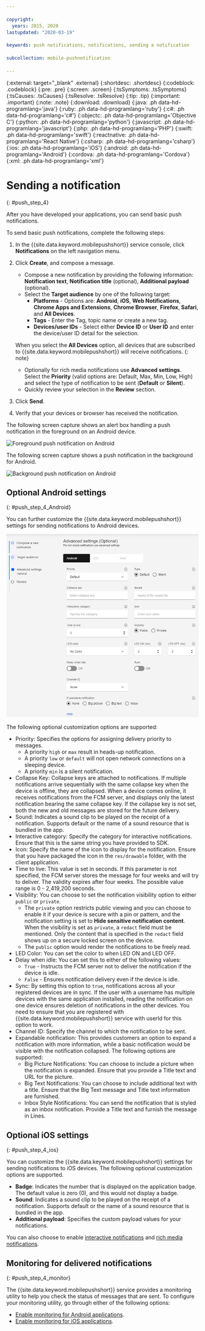 ```yaml
---

copyright:
  years: 2015, 2020
lastupdated: "2020-03-19"

keywords: push notifications, notifications, sending a notification

subcollection: mobile-pushnotification

---
```


{:external: target="_blank" .external}
{:shortdesc: .shortdesc}
{:codeblock: .codeblock}
{:pre: .pre}
{:screen: .screen}
{:tsSymptoms: .tsSymptoms}
{:tsCauses: .tsCauses}
{:tsResolve: .tsResolve}
{:tip: .tip}
{:important: .important}
{:note: .note}
{:download: .download}
{:java: .ph data-hd-programlang='java'}
{:ruby: .ph data-hd-programlang='ruby'}
{:c#: .ph data-hd-programlang='c#'}
{:objectc: .ph data-hd-programlang='Objective C'}
{:python: .ph data-hd-programlang='python'}
{:javascript: .ph data-hd-programlang='javascript'}
{:php: .ph data-hd-programlang='PHP'}
{:swift: .ph data-hd-programlang='swift'}
{:reactnative: .ph data-hd-programlang='React Native'}
{:csharp: .ph data-hd-programlang='csharp'}
{:ios: .ph data-hd-programlang='iOS'}
{:android: .ph data-hd-programlang='Android'}
{:cordova: .ph data-hd-programlang='Cordova'}
{:xml: .ph data-hd-programlang='xml'}

# Sending a notification
{: #push_step_4}

After you have developed your applications, you can send basic push notifications.

To send basic push notifications, complete the following steps:

1. In the {{site.data.keyword.mobilepushshort}} service console, click **Notifications** on the left navigation menu.
1. Click **Create**, and compose a message.
   - Compose a new notification by providing the following information: **Notification text**, **Notification title** (optional), **Additional payload** (optional).
   - Select the **Target audience** by one of the following target:
      - **Platforms** - Options are: **Android**, **iOS**, **Web Notifications**, **Chrome Apps and Extensions**, **Chrome Browser**, **Firefox**, **Safari**, and **All Devices**.
      - **Tags** - Enter the Tag, topic name or create a new tag.
      - **Devices/user IDs** - Select either **Device ID** or **User ID** and enter the device/user ID detail for the selection.

   When you select the **All Devices** option, all devices that are subscribed to {{site.data.keyword.mobilepushshort}} will receive notifications.
   {: note}

   - Optionally for rich media notifications use **Advanced settings**. Select the **Priority** (valid options are: Default, Max, Min, Low, High) and select the type of notification to be sent (**Default** or **Silent**).
   - Quickly review your selection in the **Review** section.

1. Click **Send**.
1. Verify that your devices or browser has received the notification.

The following screen capture shows an alert box handling a push notification in the foreground on an Android device.

![Foreground push notification on Android](images/Android_Screenshot.jpg "Alert box with test notification")

The following screen capture shows a push notification in the background for Android.

![Background push notification on Android](images/background.jpg "Push notification on an Android device")

## Optional Android settings 
{: #push_step_4_Android}

You can further customize the {{site.data.keyword.mobilepushshort}} settings for sending notifications to Android devices. 

![Android custom settings](images/android_custom_settings.jpg "Push notifications custom settings page")

The following optional customization options are supported:

- Priority: Specifies the options for assigning delivery priority to messages. 
   - A priority `high` or `max` result in heads-up notification.
   - A priority `low` or `default` will not open network connections on a sleeping device. 
   - A priority `min` is a silent notification.
- Collapse Key: Collapse keys are attached to notifications. If multiple notifications arrive sequentially with the same collapse key when the device is offline, they are collapsed. When a device comes online, it receives notifications from the FCM server, and displays only the latest notification bearing the same collapse key. If the collapse key is not set, both the new and old messages are stored for the future delivery.
- Sound: Indicates a sound clip to be played on the receipt of a notification. Supports default or the name of a sound resource that is bundled in the app.
- Interactive category: Specify the category for interactive notifications. Ensure that this is the same string you have provided to SDK.
- Icon: Specify the name of the icon to display for the notification. Ensure that you have packaged the icon in the `res/drawable` folder, with the client application.
- Time to live: This value is set in seconds. If this parameter is not specified, the FCM server stores the message for four weeks and will try to deliver. The validity expires after four weeks. The possible value range is 0 - 2,419,200 seconds.
- Visibility: You can choose to set the notification visibility option to either `public` or `private`. 
   - The `private` option restricts public viewing and you can choose to enable it if your device is secure with a pin or pattern, and the notification setting is set to **Hide sensitive notification content**. When the visibility is set as `private`, a `redact` field must be mentioned. Only the content that is specified in the `redact` field shows up on a secure locked screen on the device. 
   - The `public` option would render the notifications to be freely read.
- LED Color: You can set the color to when LED ON and LED OFF.
- Delay when idle: You can set this to either of the following values:
   - `True` - Instructs the FCM server not to deliver the notification if the device is idle. 
   - `False` - Ensures notification delivery even if the device is idle.
- Sync: By setting this option to `true`, notifications across all your registered devices are in sync. If the user with a username has multiple devices with the same application installed, reading the notification on one device ensures deletion of notifications in the other devices. You need to ensure that you are registered with {{site.data.keyword.mobilepushshort}} service with userId for this option to work.
- Channel ID: Specify the channel to which the notification to be sent.
- Expandable notification: This provides customers an option to expand a notification with more information, while a basic notification would be visible with the notification collapsed. The following options are supported:
   - Big Picture Notifications: You can choose to include a picture when the notification is expanded. Ensure that you provide a Title text and URL for the picture.
   - Big Text Notifications: You can choose to include additional text with a title. Ensure that the Big Text message and Title text information are furnished.
   - Inbox Style Notifications: You can send the notification that is styled as an inbox notification. Provide a Title text and furnish the message in Lines.	 

## Optional iOS settings 
{: #push_step_4_ios}

You can customize the {{site.data.keyword.mobilepushshort}} settings for sending notifications to iOS devices. The following optional customization options are supported.
- **Badge**:  Indicates the number that is displayed on the application badge. The default value is zero (0), and this would not display a badge. 
- **Sound**: Indicates a sound clip to be played on the receipt of a notification. Supports default or the name of a sound resource that is bundled in the app.
- **Additional payload**: Specifies the custom payload values for your notifications.

You can also choose to enable [interactive notifications](https://github.com/ibm-bluemix-mobile-services/bms-clientsdk-swift-push/tree/Doc#interactive-notifications) and [rich media notifications](https://github.com/ibm-bluemix-mobile-services/bms-clientsdk-swift-push/tree/Doc#enabling-rich-media-notifications).

## Monitoring for delivered notifications 
{: #push_step_4_monitor}

The {{site.data.keyword.mobilepushshort}} service provides a monitoring utility to help you check the status of messages that are sent. To configure your monitoring utility, go through either of the following options:
- [Enable monitoring for Android applications](https://github.com/ibm-bluemix-mobile-services/bms-clientsdk-android-push/tree/Doc#monitoring).
- [Enable monitoring for iOS applications](https://github.com/ibm-bluemix-mobile-services/bms-clientsdk-swift-push/tree/Doc#enable-monitoring).
